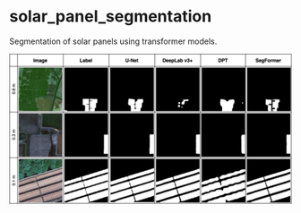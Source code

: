 # solar_panel_segmentation
Segmentation of solar panels using transformer models.

<a href="https://github.com/pyreyes/solar_panel_segmentation"><img src="https://github.com/pyreyes/solar_panel_segmentation/blob/50c92a04886e539af345fadfaf5c7b37b912158c/images/qualitative%20results2.jpg" alt="Image Classification"
	title="Intelligent Emotion Detection" width="900" /></a>
